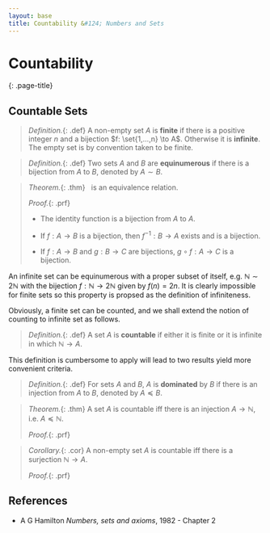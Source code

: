 ```yaml
---
layout: base
title: Countability &#124; Numbers and Sets
---
```


# Countability
{: .page-title}

## Countable Sets

> *Definition.*{: .def}
> A non-empty set $A$ is **finite** if there is a positive integer $n$ and a bijection $f: \set{1,...,n} \to A$.
> Otherwise it is **infinite**. The empty set is by convention taken to be finite.

> *Definition.*{: .def}
> Two sets $A$ and $B$ are **equinumerous** if there is a bijection from $A$ to $B$, denoted by $A \sim B$.

> *Theorem.*{: .thm}
> $~$ is an equivalence relation.
>
> *Proof.*{: .prf}
>
> + The identity function is a bijection from $A$ to $A$.
>
> + If $f: A \to B$ is a bijection, then $f^{-1}: B \to A$ exists and is a bijection.
>
> + If $f: A \to B$ and $g: B \to C$ are bijections, $g \circ f: A \to C$ is a bijection.

An infinite set can be equinumerous with a proper subset of itself,
e.g. $\mathbb{N} \sim 2\mathbb{N}$ with the bijection $f: \mathbb{N} \to 2\mathbb{N}$ given by $f(n) = 2n$.
It is clearly impossible for finite sets so this property is propsed as the definition of infiniteness.

Obviously, a finite set can be counted, and we shall extend the notion of counting to infinite set as follows.

> *Definition.*{: .def}
> A set $A$ is **countable** if either it is finite or it is infinite in which $\mathbb{N} \to A$.

This definition is cumbersome to apply will lead to two results yield more convenient criteria.

> *Definition.*{: .def}
> For sets $A$ and $B$, $A$ is **dominated** by $B$ if there is an injection from $A$ to $B$, denoted by $A \preceq B$.

> *Theorem.*{: .thm}
> A set $A$ is countable iff there is an injection $A \to \mathbb{N}$, i.e. $A \preceq \mathbb{N}$.
>
> *Proof.*{: .prf}
>

> *Corollary.*{: .cor}
> A non-empty set $A$ is countable iff there is a surjection $\mathbb{N} \to A$.
>
> *Proof.*{: .prf}
>

## References

* A G Hamilton _Numbers, sets and axioms_, 1982 - Chapter 2
